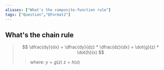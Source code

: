 ```yaml
---
aliases: ["What's the composite-function rule"]
tags: ["Question","QFormat2"]
---
```


## What's the chain rule
> $$ \dfrac{dy}{dx} = \dfrac{dy}{dz} * \dfrac{dz}{dx} = \dot{g}(z) * \dot{h}(x) $$ 
>> where:
>> $y = g(z)$
>> $z = h(x)$ 